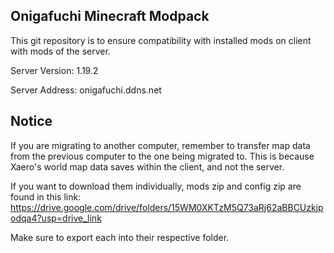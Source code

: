 ## Onigafuchi Minecraft Modpack 
This git repository is to ensure compatibility with installed mods on client with mods of the server.

Server Version: 1.19.2

Server Address: onigafuchi.ddns.net 


## Notice
If you are migrating to another computer, remember to transfer map data from the previous computer to the one being migrated to.
This is because Xaero's world map data saves within the client, and not the server.

If you want to download them individually, mods zip and config zip are found in this link: 
https://drive.google.com/drive/folders/15WM0XKTzM5Q73aRj62aBBCUzkjpodqa4?usp=drive_link

Make sure to export each into their respective folder.


